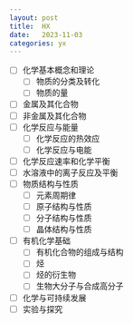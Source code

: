 ```yaml
---
layout: post
title:  HX
date:   2023-11-03
categories: yx
---
```


*   [ ] 化学基本概念和理论
    *   [ ] 物质的分类及转化
    *   [ ] 物质的量
*   [ ] 金属及其化合物
*   [ ] 非金属及其化合物
*   [ ] 化学反应与能量
    *   [ ] 化学反应的热效应
    *   [ ] 化学反应与电能
*   [ ] 化学反应速率和化学平衡
*   [ ] 水溶液中的离子反应及平衡
*   [ ] 物质结构与性质
    *   [ ] 元素周期律
    *   [ ] 原子结构与性质
    *   [ ] 分子结构与性质
    *   [ ] 晶体结构与性质
*   [ ] 有机化学基础
    *   [ ] 有机化合物的组成与结构
    *   [ ] 烃
    *   [ ] 烃的衍生物
    *   [ ] 生物大分子与合成高分子
*   [ ] 化学与可持续发展
*   [ ] 实验与探究